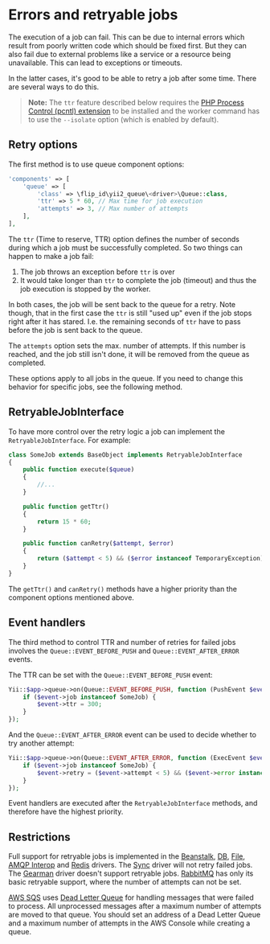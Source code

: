 Errors and retryable jobs
=========================

The execution of a job can fail. This can be due to internal errors which result from
poorly written code which should be fixed first. But they can also fail due to external
problems like a service or a resource being unavailable. This can lead to exceptions or
timeouts.

In the latter cases, it's good to be able to retry a job after some time. There are several ways to do this.

> **Note:** The `ttr` feature described below requires the
> [PHP Process Control (pcntl) extension](http://php.net/manual/en/book.pcntl.php) to be installed
> and the worker command has to use the `--isolate` option (which is enabled by default).

Retry options
-------------

The first method is to use queue component options:

```php
'components' => [
    'queue' => [
        'class' => \flip_id\yii2_queue\<driver>\Queue::class,
        'ttr' => 5 * 60, // Max time for job execution
        'attempts' => 3, // Max number of attempts
    ],
],
```

The `ttr` (Time to reserve, TTR) option defines the number of seconds during which a job must
be successfully completed. So two things can happen to make a job fail:

 1. The job throws an exception before `ttr` is over
 2. It would take longer than `ttr` to complete the job (timeout) and thus the
 job execution is stopped by the worker.

In both cases, the job will be sent back to the queue for a retry. Note though,
that in the first case the `ttr` is still "used up" even if the job stops right
after it has stared. I.e. the remaining seconds of `ttr` have to pass before the
job is sent back to the queue.

The `attempts` option sets the max. number of attempts. If this number is
reached, and the job still isn't done, it will be removed from the queue as completed.

These options apply to all jobs in the queue. If you need to change this behavior for specific
jobs, see the following method.

RetryableJobInterface
---------------------

To have more control over the retry logic a job can implement the `RetryableJobInterface`.
For example:

```php
class SomeJob extends BaseObject implements RetryableJobInterface
{
    public function execute($queue)
    {
        //...
    }

    public function getTtr()
    {
        return 15 * 60;
    }

    public function canRetry($attempt, $error)
    {
        return ($attempt < 5) && ($error instanceof TemporaryException);
    }
}
```

The `getTtr()` and `canRetry()` methods have a higher priority than the component options mentioned above.

Event handlers
--------------

The third method to control TTR and number of retries for failed jobs involves the
`Queue::EVENT_BEFORE_PUSH` and `Queue::EVENT_AFTER_ERROR` events.

The TTR can be set with the `Queue::EVENT_BEFORE_PUSH` event:

```php
Yii::$app->queue->on(Queue::EVENT_BEFORE_PUSH, function (PushEvent $event) {
    if ($event->job instanceof SomeJob) {
        $event->ttr = 300;
    }
});
```

And the `Queue::EVENT_AFTER_ERROR` event can be used to decide whether to try another attempt:

```php
Yii::$app->queue->on(Queue::EVENT_AFTER_ERROR, function (ExecEvent $event) {
    if ($event->job instanceof SomeJob) {
        $event->retry = ($event->attempt < 5) && ($event->error instanceof TemporaryException);
    }
});
```

Event handlers are executed after the `RetryableJobInterface` methods, and therefore have the highest
priority.

Restrictions
------------

Full support for retryable jobs is implemented in the [Beanstalk], [DB], [File], [AMQP Interop] and [Redis] drivers.
The [Sync] driver will not retry failed jobs. The [Gearman] driver doesn't support retryable jobs.
[RabbitMQ] has only its basic retryable support, where the number of attempts can not be set.

[AWS SQS] uses [Dead Letter Queue] for handling messages that were failed to process.
All unprocessed messages after a maximum number of attempts are moved to that queue.
You should set an address of a Dead Letter Queue and a maximum number of attempts in the AWS Console while creating a queue.

[Beanstalk]: driver-beanstalk.md
[DB]: driver-db.md
[File]: driver-file.md
[Redis]: driver-redis.md
[Sync]: driver-sync.md
[Gearman]: driver-gearman.md
[RabbitMQ]: driver-amqp.md
[AMQP Interop]: driver-amqp-interop.md
[AWS SQS]: driver-sqs.md
[Dead Letter Queue]: https://docs.aws.amazon.com/AWSSimpleQueueService/latest/SQSDeveloperGuide/sqs-dead-letter-queues.html
